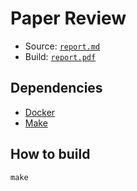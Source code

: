 # Paper Review

- Source: [`report.md`](review.md)
- Build: [`report.pdf`](review.pdf)

## Dependencies

- [Docker](https://www.docker.com)
- [Make](https://www.gnu.org/software/make/)

## How to build

```
make
```
